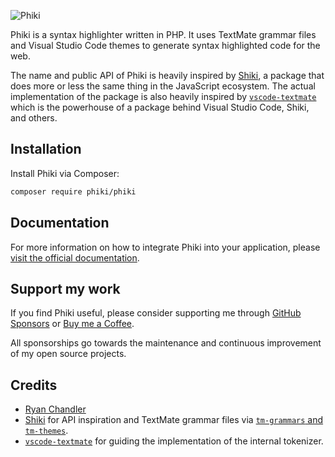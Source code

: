 ![Phiki](./art/banner.png)

Phiki is a syntax highlighter written in PHP. It uses TextMate grammar files and Visual Studio Code themes to generate syntax highlighted code for the web.

The name and public API of Phiki is heavily inspired by [Shiki](https://shiki.style/), a package that does more or less the same thing in the JavaScript ecosystem. The actual implementation of the package is also heavily inspired by [`vscode-textmate`](https://github.com/microsoft/vscode-textmate) which is the powerhouse of a package behind Visual Studio Code, Shiki, and others.

## Installation

Install Phiki via Composer:

```sh
composer require phiki/phiki
```

## Documentation

For more information on how to integrate Phiki into your application, please [visit the official documentation](https://phiki.dev).

## Support my work

If you find Phiki useful, please consider supporting me through [GitHub Sponsors](https://github.com/sponsors/ryangjchandler) or [Buy me a Coffee](https://buymeacoffee.com/ryangjchandler).

All sponsorships go towards the maintenance and continuous improvement of my open source projects.

## Credits

* [Ryan Chandler](https://github.com/ryangjchandler)
* [Shiki](https://shiki.style/) for API inspiration and TextMate grammar files via [`tm-grammars` and `tm-themes`](https://github.com/shikijs/textmate-grammars-themes).
* [`vscode-textmate`](https://github.com/microsoft/vscode-textmate) for guiding the implementation of the internal tokenizer.
